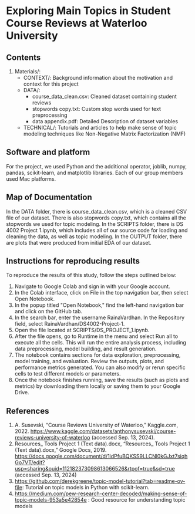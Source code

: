 # Exploring Main Topics in Student Course Reviews at Waterloo University

## Contents
1. Materials/:
     - CONTEXT/: Background information about the motivation and context for this project
     - DATA/:
         - course_data_clean.csv: Cleaned dataset containing student reviews
         - stopwords copy.txt: Custom stop words used for text preprocessing
         - data appendix.pdf: Detailed Description of dataset variables
     - TECHNICAL/: Tutorials and articles to help make sense of topic modeling techniques like Non-Negative Matrix Factorization (NMF)

## Software and platform
For the project, we used Python and the additional operator, joblib, numpy, pandas, scikit-learn, and matplotlib libraries. Each of our group members used Mac platforms.

## Map of Documentation
In the DATA folder, there is course_data_clean.csv, which is a cleaned CSV file of our dataset. There is also stopwords copy.txt, which contains all the stopwords we used for topic modeling. In the SCRIPTS folder, there is DS 4002 Project 1.ipynb, which includes all of our source code for loading and cleaning the data, as well as topic modeling. In the OUTPUT folder, there are plots that were produced from initial EDA of our dataset.


## Instructions for reproducing results
To reproduce the results of this study, follow the steps outlined below:

1. Navigate to Google Colab and sign in with your Google account.
2. In the Colab interface, click on File in the top navigation bar, then select Open Notebook.
3. In the popup titled "Open Notebook," find the left-hand navigation bar and click on the GitHub tab.
4. In the search bar, enter the username RainaVardhan. In the Repository field, select RainaVardhan/DS4002-Project-1.
5. Open the file located at SCRIPTS/DS_PROJECT_1.ipynb.
6. After the file opens, go to Runtime in the menu and select Run all to execute all the cells. This will run the entire analysis process, including data preprocessing, model building, and result generation.
7. The notebook contains sections for data exploration, preprocessing, model training, and evaluation. Review the outputs, plots, and performance metrics generated. You can also modify or rerun specific cells to test different models or parameters.
8.  Once the notebook finishes running, save the results (such as plots and metrics) by downloading them locally or saving them to your Google Drive.


## References
1. A. Susevski, “Course Reviews University of Waterloo,” Kaggle.com, 2022. https://www.kaggle.com/datasets/anthonysusevski/course-reviews-university-of-waterloo (accessed Sep. 13, 2024).
2. Resources_ Tools Project 1 (Text data).docx, “Resources_ Tools Project 1 (Text data).docx,” Google Docs, 2019. https://docs.google.com/document/d/1idPfuBQKSS9LLCNl0kGJxt7siqhGo7VT/edit?usp=sharing&ouid=112182373098613066526&rtpof=true&sd=true (accessed Sep. 13, 2024)
3. https://github.com/derekgreene/topic-model-tutorial?tab=readme-ov-file: Tutorial on topic models in Python with scikit-learn.
4. https://medium.com/pew-research-center-decoded/making-sense-of-topic-models-953a5e42854e : Good resource for understanding topic models 

